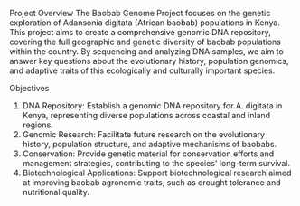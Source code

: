 Project Overview
The Baobab Genome Project focuses on the genetic exploration of Adansonia digitata (African baobab) populations in Kenya. This project aims to create a comprehensive genomic DNA repository, covering the full geographic and genetic diversity of baobab populations within the country. By sequencing and analyzing DNA samples, we aim to answer key questions about the evolutionary history, population genomics, and adaptive traits of this ecologically and culturally important species.

Objectives
1. DNA Repository: Establish a genomic DNA repository for A. digitata in Kenya, representing diverse populations across coastal and inland regions.
2. Genomic Research: Facilitate future research on the evolutionary history, population structure, and adaptive mechanisms of baobabs.
3. Conservation: Provide genetic material for conservation efforts and management strategies, contributing to the species' long-term survival.
4. Biotechnological Applications: Support biotechnological research aimed at improving baobab agronomic traits, such as drought tolerance and nutritional quality.
